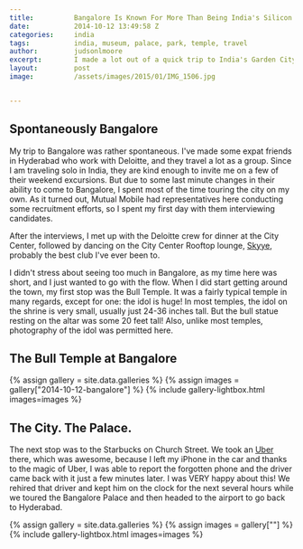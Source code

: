 ```yaml
---
title:			Bangalore Is Known For More Than Being India's Silicon Valley
date:			2014-10-12 13:49:58 Z
categories:		india
tags:			india, museum, palace, park, temple, travel
author:			judsonlmoore
excerpt:		I made a lot out of a quick trip to India's Garden City, Bangalore. Temples of bulls, parks, and rooftop discos make Bangalore a must-visit destination.
layout:			post
image:			/assets/images/2015/01/IMG_1506.jpg


---
```


## Spontaneously Bangalore

My trip to Bangalore was rather spontaneous. I've made some expat friends in Hyderabad who work with Deloitte, and they travel a lot as a group. Since I am traveling solo in India, they are kind enough to invite me on a few of their weekend excursions. But due to some last minute changes in their ability to come to Bangalore, I spent most of the time touring the city on my own. As it turned out, Mutual Mobile had representatives here conducting some recruitment efforts, so I spent my first day with them interviewing candidates.

After the interviews, I met up with the Deloitte crew for dinner at the City Center, followed by dancing on the City Center Rooftop lounge, [Skyye](http://www.skyye.in/), probably the best club I've ever been to.

I didn't stress about seeing too much in Bangalore, as my time here was short, and I just wanted to go with the flow. When I did start getting around the town, my first stop was the Bull Temple. It was a fairly typical temple in many regards, except for one: the idol is huge! In most temples, the idol on the shrine is very small, usually just 24-36 inches tall. But the bull statue resting on the altar was some 20 feet tall! Also, unlike most temples, photography of the idol was permitted here.

## The Bull Temple at Bangalore

{% assign gallery = site.data.galleries %}
{% assign images = gallery["2014-10-12-bangalore"] %}
{% include gallery-lightbox.html images=images %}

## The City. The Palace.

The next stop was to the Starbucks on Church Street. We took an [Uber](https://www.uber.com/invite/uberjudsonlmoore) there, which was awesome, because I left my iPhone in the car and thanks to the magic of Uber, I was able to report the forgotten phone and the driver came back with it just a few minutes later. I was VERY happy about this! We rehired that driver and kept him on the clock for the next several hours while we toured the Bangalore Palace and then headed to the airport to go back to Hyderabad.

{% assign gallery = site.data.galleries %}
{% assign images = gallery[""] %}
{% include gallery-lightbox.html images=images %}
